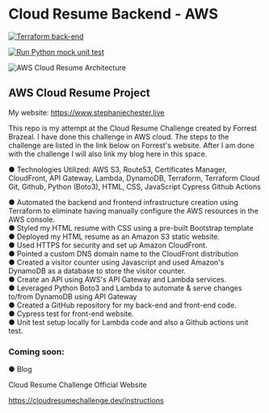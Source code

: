 # Cloud Resume Backend - AWS

[![Terraform back-end](https://github.com/Stephanie-Chester/Cloud_Resume_Backend/actions/workflows/terraform.yml/badge.svg?event=push)](https://github.com/Stephanie-Chester/Cloud_Resume_Backend/actions/workflows/terraform.yml)

[![Run Python mock unit test](https://github.com/Stephanie-Chester/Cloud_Resume_Backend/actions/workflows/tests.yml/badge.svg?event=push)](https://github.com/Stephanie-Chester/Cloud_Resume_Backend/actions/workflows/tests.yml)

![AWS Cloud Resume Architecture](https://user-images.githubusercontent.com/37819313/236531950-30394115-2312-49ba-bb19-304ccd3af671.png)


## AWS Cloud Resume Project
 
My website:
https://www.stephaniechester.live

 
This repo is my attempt at the Cloud Resume Challenge created by Forrest Brazeal. I have done this challenge in AWS cloud. The steps to the challenge are listed in the link below on Forrest's website. After I am done with the challenge I will also link my blog here in this space.
 
<p>●	Technologies Utilized: 
 AWS S3, Route53,
 Certificates Manager,
 CloudFront,
 API Gateway,
 Lambda,
 DynamoDB,
 Terraform,
 Terraform Cloud
 Git,
 Github,
 Python (Boto3),
 HTML, CSS, JavaScript
 Cypress
 Github Actions

 ● Automated the backend and frontend infrastructure creation using Terraform to eliminate having manually configure the AWS resources in the AWS console.<br>
 ● Styled my HTML resume with CSS using a pre-built Bootstrap template<br>
 ● Deployed my HTML resume as an Amazon S3 static website.<br>
 ● Used HTTPS for security and set up Amazon CloudFront.<br>
 ● Pointed a custom DNS domain name to the CloudFront distribution<br>
 ● Created a visitor counter using Javascript and used Amazon's DynamoDB as a database to store the visitor counter.<br>
 ● Create an API using AWS's API Gateway and Lambda services.<br>
 ● Leveraged Python Boto3 and Lambda to automate & serve changes to/from DynamoDB using API Gateway<br>
 ● Created a GitHub repository for my back-end and front-end code.<br>
 ● Cypress test for front-end website.<br>
 ● Unit test setup locally for Lambda code and also a Github actions unit test.<br>
 
 ### Coming soon:
 ● Blog<br>
 
 Cloud Resume Challenge Official Website
 
 https://cloudresumechallenge.dev/instructions
